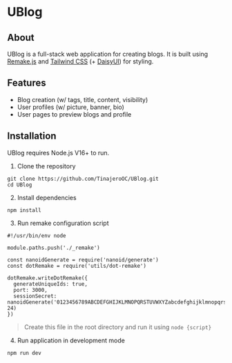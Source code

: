 # UBlog

## About

UBlog is a full-stack web application for creating blogs. It is built using [Remake.js](https://remaketheweb.com/) and [Tailwind CSS](https://tailwindcss.com/) (+ [DaisyUI](https://daisyui.com/)) for styling.

## Features

- Blog creation (w/ tags, title, content, visibility)
- User profiles (w/ picture, banner, bio)
- User pages to preview blogs and profile

## Installation

UBlog requires Node.js V16+ to run.

1. Clone the repository

```
git clone https://github.com/TinajeroOC/UBlog.git
cd UBlog
```

2. Install dependencies

```
npm install
```

3. Run remake configuration script

```
#!/usr/bin/env node

module.paths.push('./_remake')

const nanoidGenerate = require('nanoid/generate')
const dotRemake = require('utils/dot-remake')

dotRemake.writeDotRemake({
  generateUniqueIds: true,
  port: 3000,
  sessionSecret: nanoidGenerate('0123456789ABCDEFGHIJKLMNOPQRSTUVWXYZabcdefghijklmnopqrstuvwxyz', 24)
})
```

> Create this file in the root directory and run it using `node {script}`

4. Run application in development mode

```
npm run dev
```
